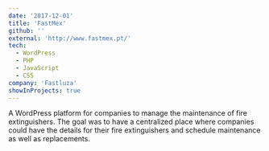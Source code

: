 ```yaml
---
date: '2017-12-01'
title: 'FastMex'
github: ''
external: 'http://www.fastmex.pt/'
tech:
  - WordPress
  - PHP
  - JavaScript
  - CSS
company: 'Fastluza'
showInProjects: true
---
```


A WordPress platform for companies to manage the maintenance of fire extinguishers. The goal was to have a centralized place where companies could have the details for their fire extinguishers and schedule maintenance as well as replacements.
